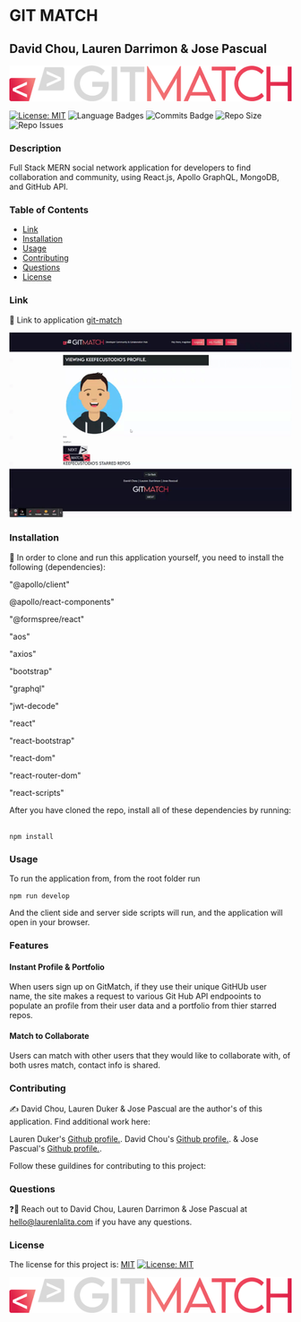 # GIT MATCH
## David Chou, Lauren Darrimon & Jose Pascual
![GitMatch Logo](client/src/assets/images/git-match-nav.png)

[![License: MIT](https://img.shields.io/badge/License-MIT-yellow?style=for-the-badge&logo=appveyor)](https://opensource.org/licenses/MIT) ![Language Badges](https://img.shields.io/github/languages/top/laurenDarrimon/git-match?style=for-the-badge&logo=appveyor) ![Commits Badge](https://img.shields.io/github/last-commit/laurenDarrimon/git-match?style=for-the-badge&logo=appveyor) ![Repo Size](https://img.shields.io/github/repo-size/laurenDarrimon/git-match?style=for-the-badge&logo=appveyor) ![Repo Issues](https://img.shields.io/github/issues/laurenDarrimon/git-match?style=for-the-badge&logo=appveyor)
    
### Description
Full Stack MERN social network application for developers to find collaboration and community, using React.js, Apollo GraphQL, MongoDB, and GitHub API.

### Table of Contents

* [Link](#link)
* [Installation](#installation)
* [Usage](#usage)
* [Contributing](#contributing)
* [Questions](#questions)
* [License](#license)


### Link 
🔗 
Link to application [git-match](https://morning-sea-85016.herokuapp.com/)

![gif of matching with users on GitMatch](client/src/assets/images/git-match.gif)



### Installation
🔧
In order to clone and run this application yourself, you need to install the following (dependencies): 

"@apollo/client"

@apollo/react-components"

"@formspree/react"

"aos"

"axios"

"bootstrap"

"graphql"

"jwt-decode"

"react"

"react-bootstrap"

"react-dom"

"react-router-dom"

"react-scripts"

After you have cloned the repo, install all of these dependencies by running: 

~~~
 
npm install 

~~~


### Usage 
To run the application from, from the root folder run 

~~~
npm run develop
~~~

And the client side and server side scripts will run, and the application will open in your browser. 

### Features

#### Instant Profile & Portfolio
When users sign up on GitMatch, if they use their unique GitHUb user name, the site makes a request to various Git Hub API endpooints to populate an profile from their user data and a portfolio from thier starred repos. 

#### Match to Collaborate
Users can match with other users that they would like to collaborate with, of both usres match, contact info is shared. 

### Contributing 
✍️ 
David Chou, Lauren Duker & Jose Pascual are the author's of this application. 
Find additional work here: 

Lauren Duker's  [Github profile.](http://github.com/laurenDarrimon).
David Chou's  [Github profile.](https://github.com/DazedChou).
& Jose Pascual's [Github profile.](https://github.com/plotinusspascual).

Follow these guildines for contributing to this project: 

### Questions
❓💌
Reach out to David Chou, Lauren Darrimon & Jose Pascual at hello@laurenlalita.com if you have any questions. 

### License
The license for this project is: [MIT](https://opensource.org/licenses/MIT)
[![License: MIT](https://img.shields.io/badge/License-MIT-yellow?style=for-the-badge&logo=appveyor)](https://opensource.org/licenses/MIT)

![GitMatch Logo](client/src/assets/images/git-match-nav.png)